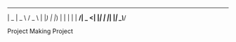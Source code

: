  ____  ____   ___  
|  _ \|  _ \ / _ \ 
| |_) | |_) | | | |
|  __/|  _ <| |_| |
|_|   |_| \_\\___/ 

Project Making Project
